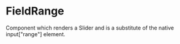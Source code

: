 # FieldRange
Component which renders a Slider and is a substitute of the native input["range"] element.

